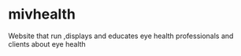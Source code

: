 # mivhealth
Website that run ,displays and educates eye health professionals and clients about eye health
